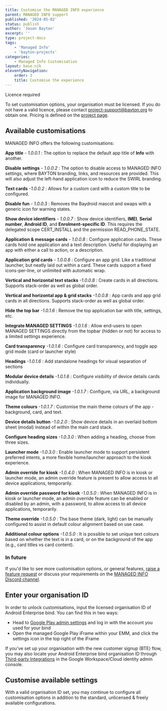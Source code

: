 ```yaml
---
title: Customise the MANAGED INFO experience
parent: MANAGED INFO support
published: '2024-05-02'
status: publish
author: 'Jason Bayton'
excerpt: ''
type: project-docs
tags: 
    - 'Managed Info'
    - 'bayton-projects'
categories: 
    - Managed Info Customisation
layout: base.njk
eleventyNavigation: 
    order: 3
    title: Customise the experience
---
```

<div class="callout callout-orange">
<div class="callout-heading">
Licence required
</div>

To set customisation options, your organisation must be licensed. If you do not have a valid licence, please contact [project-support@bayton.org](mailto:project-support@bayton.org) to obtain one. Pricing is defined on the [project page](/projects/managed-settings/#what-does-managed-settings-cost). 

</div>

## Available customisations

MANAGED INFO offers the following customisations:

**App title** _- 1.0.0.1_
: The option to replace the default app title of **Info** with another.

**Disable settings** _- 1.0.0.2_
: The option to disable access to MANAGED INFO settings, where BAYTON branding, links, and resources are provided. This will also adjust the left-hand application icon to reduce the SWIRL branding.

**Text cards** _-1.0.0.2_
: Allows for a custom card with a custom title to be configured. 

**Disable fun** _- 1.0.0.3_
: Removes the Baydroid mascot and swaps with a generic icon for warning states.

**Show device identifiers** _- 1.0.0.7_
: Show device identifiers, **IMEI**, **Serial number**, **Android ID**, and **Enrolment-specific ID**. This requires the delegated scope CERT_INSTALL and the permission READ_PHONE_STATE.

**Application & message cards** _- 1.0.0.8_
: Configure application cards. These cards hold one application and a text description. Useful for displaying an app with either a call to action, or a description.

**Application grid cards** _- 1.0.0.8_
: Configure an app grid. Like a traditional launcher, but neatly laid out within a card. These cards support a fixed icons-per-line, or unlimited with automatic wrap.

**Vertical and horizontal text stacks** _-1.0.0.8_
: Create cards in all directions. Supports stack-order as well as global order.

**Vertical and horizontal app & grid stacks** _-1.0.0.8_
: App cards and app grid cards in all directions. Supports stack-order as well as global order.

**Hide the top bar** _-1.0.1.6_
: Remove the top application bar with title, settings, etc.

**Integrate MANAGED SETTINGS** _-1.0.1.6_
: Allow end-users to open MANAGED SETTINGS directly from the topbar (hidden or not) for access to a limited settings experience.

**Card transparency** _-1.0.1.6_
: Configure card transparency, and toggle app grid mode (card or launcher style) 

**Headings** _-1.0.1.6_
: Add standalone headings for visual separation of sections

**Modular device details** _-1.0.1.6_
: Configure visibility of device details cards individually.
 
**Application background image** _-1.0.1.7_
: Configure, via URL, a background image for MANAGED INFO.
 
**Theme colours** _-1.0.1.7_
: Customise the main theme colours of the app - background, card, and text.
  
**Device details button** _-1.0.2.0_
: Show device details in an overlaid bottom sheet (modal) instead of within the main card stack.
   
**Configure heading sizes** _-1.0.3.0_
: When adding a heading, choose from three sizes.
    
**Launcher mode** _-1.0.3.0_
: Enable launcher mode to support persistent preferred intents, a more flexible home/launcher approach to the kiosk experience.
    
**Admin override for kiosk** _-1.0.4.0_
: When MANAGED INFO is in kiosk or launcher mode, an admin override feature is present to allow access to all device applications, temporarily.

**Admin override password for kiosk** _-1.0.5.0_
: When MANAGED INFO is in kiosk or launcher mode, an admin override feature can be enabled or disabled by an admin, with a password, to allow access to all device applications, temporarily.

**Theme override** _-1.0.5.0_
: The base theme (dark, light) can be manually configured to assist in default colour alignment based on use case.

**Additional colour options** _-1.0.5.0_
: It is possible to set unique text colours based on whether the text is in a card, or on the background of the app (e.g., card titles vs card content).


### In future

If you'd like to see more customisation options, or general features, [raise a feature request](https://github.com/baytonorg/managed_info_tracker/issues/) or discuss your requirements on the [MANAGED INFO Discord channel](https://discord.gg/7VzRZWVkht).

## Enter your organisation ID

In order to unlock customisations, input the licensed organisation ID of Android Enterprise bind. You can find this in two ways:

- Head to [Google Play admin settings](https://play.google.com/work/adminsettings) and log in with the account you used for your bind
- Open the managed Google Play iFrame within your EMM, and click the settings icon in the top right of the iFrame

If you've set up your organisation with the new customer signup (BTE) flow, you may also locate your Android Enterprise bind organisation ID through [Third-party Integrations](https://admin.google.com/ac/devices/settings/thirdparty) in the Google Workspace/Cloud identity admin console.

## Customise available settings

With a valid organisation ID set, you may continue to configure all customisation options in addition to the standard, unlicensed & freely available configurations.